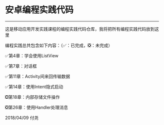 # 安卓编程实践代码

---

这是移动应用开发实践课程的编程实践代码仓库，我将把所有编程实践代码放到这里

编程实践总共包含如下内容：（✅：已完成，❎：未完成）

✅第4章：学会使用ListView

✅第7章：对话框

✅第11章：Activity间来回传输数据

✅第14章：使用Intent隐式启动

❎第18章：内部存储文件操作

❎第26章：使用Handler处理消息


2018/04/09
付尧
